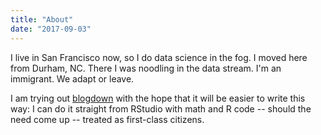 ```yaml
---
title: "About"
date: "2017-09-03"
---
```


I live in San Francisco now, so I do data science in the fog. I moved here from Durham, NC. There I was noodling in the data stream. I'm an immigrant. We adapt or leave.

I am trying out [blogdown](https://bookdown.org/yihui/blogdown/) with the hope that it will be easier to write this way: I can do it straight from RStudio with math and R code -- should the need come up -- treated as first-class citizens.